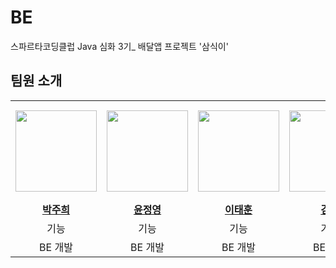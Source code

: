 # BE
스파르타코딩클럽 Java 심화 3기_ 배달앱 프로젝트 '삼식이'

## 팀원 소개

<table>
  <tr height="160px">
    <th align="center" width="140px">
      <a href="https://github.com/juhee99"><img height="130px" width="130px" src="https://avatars.githubusercontent.com/u/55836020?v=4"/></a>
    </th>
    <th align="center" width="140px">
      <a href="https://github.com/jyYoon96"><img height="130px" width="130px" src="https://avatars.githubusercontent.com/u/139435177?v=4"/>
    </th>
    <th align="center" width="140px">
      <a href="https://github.com/CE-TaeHoon"><img height="130px" width="130px" src="https://avatars.githubusercontent.com/u/128115726?v=4"/></a>
    </th>
    <th align="center" width="140px">
      <a href="https://github.com/singingsandhill"><img height="130px" width="130px" src="https://avatars.githubusercontent.com/u/64348312?v=4"/></a>
    </th>
  </tr>
  <tr>
    <td align="center" width="160px">
      <a href="https://github.com/juhee99"><strong>박주희</strong></a>
    </td>
    <td align="center" width="160px">
      <a href="https://github.com/jyYoon96"><strong>윤정영</strong></a>
    </td>
    <td align="center" width="160px">
      <a href="https://github.com/soyoung1832"><strong>이태훈</strong></a>
    </td>
    <td align="center" width="160px">
      <a href="https://github.com/singingsandhill"><strong>김지</strong></a>
    </td>
  </tr>
  <tr>
    <td align="center" width="160px">
      기능
    </td>
    <td align="center" width="160px">
      기능
    </td>
    <td align="center" width="160px">
      기능
    </td>
    <td align="center" width="160px">
      기능
    </td>
  </tr>
  <tr>
    <td align="center" width="160px">
       BE 개발
    </td>
    <td align="center" width="160px">
       BE 개발
    </td>
    <td align="center" width="160px">
       BE 개발
    </td>
    <td align="center" width="160px">
       BE 개발
    </td>
  </tr>
</table>
